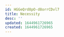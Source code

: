 ```yaml
---
id: HGGeQrd8pO-d8orrCDvl7
title: Necessity
desc: ''
updated: 1644961726965
created: 1644961726965
---
```


